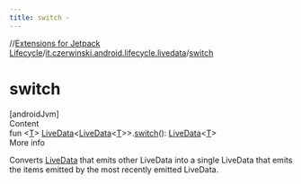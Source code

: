 ```yaml
---
title: switch -
---
```

//[Extensions for Jetpack Lifecycle](../index.html)/[it.czerwinski.android.lifecycle.livedata](index.html)/[switch](switch.html)



# switch  
[androidJvm]  
Content  
fun <[T](switch.html)> [LiveData](https://developer.android.com/reference/kotlin/androidx/lifecycle/LiveData.html)<[LiveData](https://developer.android.com/reference/kotlin/androidx/lifecycle/LiveData.html)<[T](switch.html)>>.[switch](switch.html)(): [LiveData](https://developer.android.com/reference/kotlin/androidx/lifecycle/LiveData.html)<[T](switch.html)>  
More info  


Converts [LiveData](https://developer.android.com/reference/kotlin/androidx/lifecycle/LiveData.html) that emits other LiveData into a single LiveData that emits the items emitted by the most recently emitted LiveData.

  



